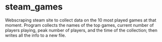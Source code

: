# steam_games

Webscraping steam site to collect data on the 10 most played games at that moment. Program collects the names of the top games, 
current number of players playing, peak number of players, and the time of the collection; then writes all the info to a new file.
